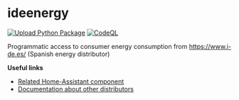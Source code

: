 # ideenergy

[![Upload Python Package](https://github.com/ldotlopez/ideenergy/actions/workflows/python-publish.yml/badge.svg)](https://github.com/ldotlopez/ideenergy/actions/workflows/python-publish.yml) 
[![CodeQL](https://github.com/ldotlopez/ideenergy/actions/workflows/codeql-analysis.yml/badge.svg)](https://github.com/ldotlopez/ideenergy/actions/workflows/codeql-analysis.yml)

Programmatic access to consumer energy consumption from https://www.i-de.es/ (Spanish energy distributor)

**Useful links**

  * [Related Home-Assistant component](https://github.com/ldotlopez/ha-ideenergy)
  * [Documentation about other distributors](https://www.genbeta.com/web/como-saber-consumo-electrico-tiempo-real-casa)
